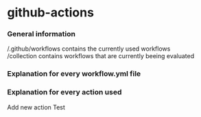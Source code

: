# github-actions  
### General information
/.github/workflows contains the currently used workflows  
/collection contains workflows that are currently beeing evaluated  

### Explanation for every workflow.yml file  
### Explanation for every action used  
Add new action Test